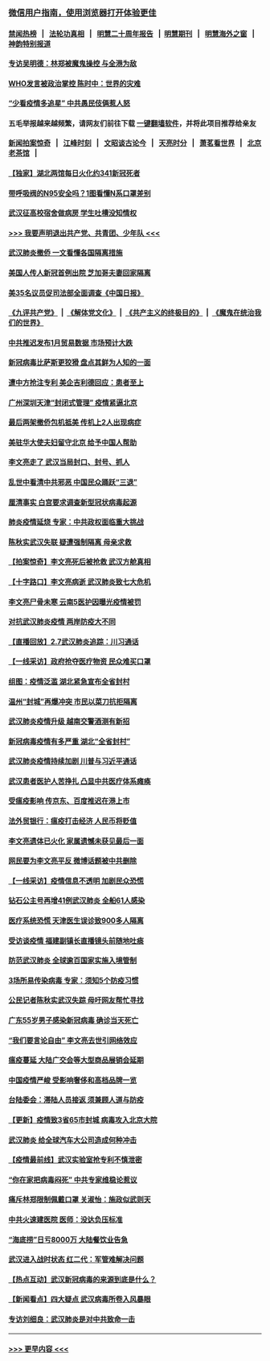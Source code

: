 ### [微信用户指南，使用浏览器打开体验更佳](https://github.com/gfw-breaker/banned-news1/blob/master/indexes/wechat-guide.md?t=0)
#### [禁闻热榜](热点新闻.md?t=0)  &nbsp;&nbsp;|&nbsp;&nbsp; [法轮功真相](https://github.com/gfw-breaker/truth/blob/master/README.md?t=0) &nbsp;&nbsp;|&nbsp;&nbsp; [明慧二十周年报告](https://github.com/gfw-breaker/mh-reports/blob/master/README.md?t=0) &nbsp;&nbsp;|&nbsp;&nbsp;[明慧期刊](https://github.com/gfw-breaker/mh-qikan) &nbsp;&nbsp;|&nbsp;&nbsp; [明慧海外之窗](https://github.com/gfw-breaker/mh-news/blob/master/README.md?t=0) &nbsp;&nbsp;|&nbsp;&nbsp; [神韵特别报道](https://github.com/gfw-breaker/mh-news/blob/master/shenyun.md?t=0)
#### [专访吴明德：林郑被魔鬼操控 与全港为敌](../pages/nsc413/n11852734.md?t=02080644) 
#### [WHO发言被政治掌控 陈时中：世界的灾难](../pages/nsc413/n11851740.md?t=02080644) 
#### [“少看疫情多追星” 中共愚民伎俩惹人怒](../pages/nsc413/n11852499.md?t=02080644) 
#### 五毛举报越来越频繁，请网友们前往下载 [一键翻墙软件](https://github.com/gfw-breaker/ssr-accounts)，并将此项目推荐给亲友
#### [新闻拍案惊奇](https://github.com/gfw-breaker/banned-news1/blob/master/pages/link4.md) &nbsp;&nbsp;|&nbsp;&nbsp; [江峰时刻](https://github.com/gfw-breaker/banned-news1/blob/master/pages/link4.md) &nbsp;&nbsp;|&nbsp;&nbsp; [文昭谈古论今](https://github.com/gfw-breaker/banned-news1/blob/master/pages/link4.md) &nbsp;&nbsp;|&nbsp;&nbsp; [天亮时分](https://github.com/gfw-breaker/banned-news1/blob/master/pages/link4.md) &nbsp;&nbsp;|&nbsp;&nbsp; [萧茗看世界](https://github.com/gfw-breaker/banned-news1/blob/master/pages/link4.md) &nbsp;&nbsp;|&nbsp;&nbsp; [北京老茶馆](https://github.com/gfw-breaker/banned-news1/blob/master/pages/link4.md) &nbsp;&nbsp;|&nbsp;&nbsp; 
#### [【独家】湖北两馆每日火化约341新冠死者](../pages/nsc413/n11845444.md?t=02080644) 
#### [带呼吸阀的N95安全吗？1图看懂N系口罩差别](../pages/nsc413/n11846752.md?t=02080644) 
#### [武汉征高校宿舍做病房 学生吐槽没知情权](../pages/nsc413/n11852555.md?t=02080644) 
#### [>>> 我要声明退出共产党、共青团、少年队 <<<](https://github.com/begood0513/goodnews/blob/master/quit/letter.md) 
#### [武汉肺炎撤侨 一文看懂各国隔离措施](../pages/nsc413/n11844216.md?t=02080644) 
#### [美国人传人新冠首例出院 芝加哥夫妻回家隔离](../pages/nsc413/n11852452.md?t=02080644) 
#### [美35名议员促司法部全面调查《中国日报》](../pages/nsc413/n11852435.md?t=02080644) 
#### [《九评共产党》](https://github.com/begood0513/9ping.md/blob/master/README.md) &nbsp;|&nbsp; [《解体党文化》](../../../../jtdwh.md/blob/master/README.md)  &nbsp;|&nbsp; [《共产主义的终极目的》](../../../../gczydzjmd.md/blob/master/README.md) &nbsp;|&nbsp; [《魔鬼在统治我们的世界》](../../../../mgztzwmdsj.md/blob/master/README.md) 
#### [中共推迟发布1月贸易数据 市场预计大跌](../pages/nsc413/n11852380.md?t=02080644) 
#### [新冠病毒比萨斯更狡猾 盘点其鲜为人知的一面](../pages/nsc413/n11851114.md?t=02080644) 
#### [遭中方抢注专利 美企吉利德回应：患者至上](../pages/nsc413/n11852037.md?t=02080644) 
#### [广州深圳天津“封闭式管理” 疫情紧逼北京](../pages/nsc413/n11852246.md?t=02080644) 
#### [最后两架撤侨包机抵美 传机上2人出现病症](../pages/nsc413/n11852173.md?t=02080644) 
#### [美驻华大使夫妇留守北京 给予中国人帮助](../pages/nsc413/n11852165.md?t=02080644) 
#### [李文亮走了 武汉当局封口、封号、抓人](../pages/nsc413/n11852108.md?t=02080644) 
#### [乱世中看清中共邪恶 中国民众踊跃“三退”](../pages/nsc413/n11835515.md?t=02080644) 
#### [厘清事实 白宫要求调查新型冠状病毒起源](../pages/nsc413/n11852106.md?t=02080644) 
#### [肺炎疫情延烧 专家：中共政权面临重大挑战](../pages/nsc413/n11851884.md?t=02080644) 
#### [陈秋实武汉失联 疑遭强制隔离 母亲求救](../pages/nsc413/n11851944.md?t=02080644) 
#### [【拍案惊奇】李文亮死后被抢救 武汉方舱真相](../pages/nsc413/n11851958.md?t=02080644) 
#### [【十字路口】李文亮病逝 武汉肺炎致七大危机](../pages/nsc413/n11850690.md?t=02080644) 
#### [李文亮尸骨未寒 云南5医护因曝光疫情被罚](../pages/nsc413/n11851761.md?t=02080644) 
#### [对抗武汉肺炎疫情 两岸防疫大不同](../pages/nsc413/n11846318.md?t=02080644) 
#### [【直播回放】2.7武汉肺炎追踪：川习通话](../pages/nsc413/n11851802.md?t=02080644) 
#### [【一线采访】政府抢夺医疗物资 民众难买口罩](../pages/nsc413/n11851017.md?t=02080644) 
#### [组图：疫情泛滥 湖北紧急宣布全省封村](../pages/nsc413/n11851563.md?t=02080644) 
#### [温州“封城”再爆冲突 市民以菜刀抗拒隔离](../pages/nsc413/n11851538.md?t=02080644) 
#### [武汉肺炎疫情升级 越南交警酒测有新招](../pages/nsc413/n11851632.md?t=02080644) 
#### [新冠病毒疫情有多严重 湖北“全省封村”](../pages/nsc413/n11851296.md?t=02080644) 
#### [武汉肺炎疫情持续加剧 川普与习近平通话](../pages/nsc413/n11851613.md?t=02080644) 
#### [武汉患者医护人苦挣扎 凸显中共医疗体系瘫痪](../pages/nsc413/n11850083.md?t=02080644) 
#### [受瘟疫影响 传京东、百度推迟在港上市](../pages/nsc413/n11851409.md?t=02080644) 
#### [法外贸银行：瘟疫打击经济 人民币将贬值](../pages/nsc413/n11850538.md?t=02080644) 
#### [李文亮遗体已火化 家属遗憾未获见最后一面](../pages/nsc413/n11851128.md?t=02080644) 
#### [网民要为李文亮平反 微博话题被中共删除](../pages/nsc413/n11851177.md?t=02080644) 
#### [【一线采访】疫情信息不透明 加剧民众恐慌](../pages/nsc413/n11850699.md?t=02080644) 
#### [钻石公主号再增41例武汉肺炎 全船61人感染](../pages/nsc413/n11850401.md?t=02080644) 
#### [医疗系统恐慌 天津医生误诊致900多人隔离](../pages/nsc413/n11850609.md?t=02080644) 
#### [受访谈疫情 福建副镇长直播镜头前随地吐痰](../pages/nsc413/n11850758.md?t=02080644) 
#### [防范武汉肺炎 全球逾百国家实施入境管制](../pages/nsc413/n11850557.md?t=02080644) 
#### [3场所易传染病毒 专家：须知5个防疫习惯](../pages/nsc413/n11849662.md?t=02080644) 
#### [公民记者陈秋实武汉失踪 母吁网友帮忙寻找](../pages/nsc413/n11850638.md?t=02080644) 
#### [广东55岁男子感染新冠病毒 确诊当天死亡](../pages/nsc413/n11850590.md?t=02080644) 
#### [“我们要言论自由” 李文亮去世引网络效应](../pages/nsc413/n11850484.md?t=02080644) 
#### [瘟疫蔓延 大陆广交会等大型商品展销会延期](../pages/nsc413/n11850521.md?t=02080644) 
#### [中国疫情严峻 受影响奢侈和高档品牌一览](../pages/nsc413/n11850319.md?t=02080644) 
#### [台陆委会：滞陆人员接返 须兼顾人道与防疫](../pages/nsc413/n11850414.md?t=02080644) 
#### [【更新】疫情致3省65市封城 病毒攻入北京大院](../pages/nsc413/n11801312.md?t=02080644) 
#### [武汉肺炎 给全球汽车大公司造成何种冲击](../pages/nsc413/n11850056.md?t=02080644) 
#### [【疫情最前线】武汉实验室抢专利不慎泄密](../pages/nsc413/n11850310.md?t=02080644) 
#### [“你在家把病毒闷死” 中共专家维稳论惹议](../pages/nsc413/n11850048.md?t=02080644) 
#### [痛斥林郑限制佩戴口罩 关淑怡：施政似武则天](../pages/nsc413/n11849645.md?t=02080644) 
#### [中共火速建医院 医师：没达负压标准](../pages/nsc413/n11848938.md?t=02080644) 
#### [“海底捞”日亏8000万 大陆餐饮业告急](../pages/nsc413/n11850010.md?t=02080644) 
#### [武汉进入战时状态 红二代：军管难解决问题](../pages/nsc413/n11849976.md?t=02080644) 
#### [【热点互动】武汉新冠病毒的来源到底是什么？](../pages/nsc413/n11849749.md?t=02080644) 
#### [【新闻看点】四大疑点 武汉病毒所卷入风暴眼](../pages/nsc413/n11849608.md?t=02080644) 
#### [专访刘细良：武汉肺炎是对中共致命一击](../pages/nsc413/n11849934.md?t=02080644) 

----
#### [ >>> 更早内容 <<< ](../indexes/nsc413-earlier.md)
